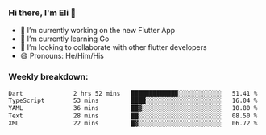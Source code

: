 ### Hi there, I'm Eli 👋
- 🔭 I’m currently working on the new Flutter App
- 🌱 I’m currently learning Go
- 🦄 I’m looking to collaborate with other flutter developers
- 😄 Pronouns: He/Him/His

### Weekly breakdown:
<!--START_SECTION:waka-->

```txt
Dart              2 hrs 52 mins   █████████████░░░░░░░░░░░░   51.41 %
TypeScript        53 mins         ████░░░░░░░░░░░░░░░░░░░░░   16.04 %
YAML              36 mins         ██▓░░░░░░░░░░░░░░░░░░░░░░   10.80 %
Text              28 mins         ██░░░░░░░░░░░░░░░░░░░░░░░   08.50 %
XML               22 mins         █▓░░░░░░░░░░░░░░░░░░░░░░░   06.72 %
```

<!--END_SECTION:waka-->
